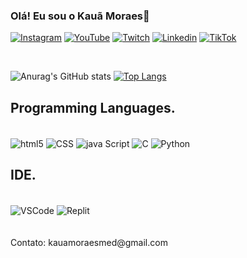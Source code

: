 
### Olá! Eu sou o Kauã Moraes🙏

[![Instagram](https://img.shields.io/badge/Instagram-E4405F?style=for-the-badge&logo=instagram&logoColor=white/)](https://www.instagram.com/kkaua.png)
[![YouTube](https://img.shields.io/badge/YouTube-FF0000?style=for-the-badge&logo=youtube&logoColor=white/)](https://www.youtube.com/@kaw4134)
[![Twitch](https://img.shields.io/badge/Twitch-9146FF?style=for-the-badge&logo=twitch&logoColor=white/)](https://www.twitch.tv/rataovlr)
[![Linkedin](https://img.shields.io/badge/LinkedIn-0077B5?style=for-the-badge&logo=linkedin&logoColor=white/)](https://www.linkedin.com/in/kauã-medeiros-506b162b6/)
[![TikTok](https://img.shields.io/badge/TikTok-000000?style=for-the-badge&logo=tiktok&logoColor=white/)](https://img.shields.io/badge/TikTok-000000?style=for-the-badge&logo=tiktok&logoColor=white)

<br/>

![Anurag's GitHub stats](https://github-readme-stats.vercel.app/api?username=KauaMMedeiros&show_icons=true&theme=dracula)
[![Top Langs](https://github-readme-stats.vercel.app/api/top-langs/?username=KauaMMedeiros&show_icons=true&theme=dracula)](https://github.com/KauaMMedeiros/github-readme-stats)

## Programming Languages.

<div style="display: inline_block"><br/>
  <img align="center" alt="html5" src="https://img.shields.io/badge/HTML-239120?style=for-the-badge&logo=html5&logoColor=white"/>
  <img align="center" alt="CSS" src="https://img.shields.io/badge/CSS-239120?&style=for-the-badge&logo=css3&logoColor=white"/>
  <img align="center" alt="java Script" src="https://img.shields.io/badge/JavaScript-F7DF1E?style=for-the-badge&logo=javascript&logoColor=black"/>
  <img align="center" alt="C" src="https://img.shields.io/badge/C-00599C?style=for-the-badge&logo=c&logoColor=white"/>
  <img align="center" alt="Python" src="https://img.shields.io/badge/Python-14354C?style=for-the-badge&logo=python&logoColor=white"/>
</div>

## IDE.

<div style="display: inline_block"><br/>
  <img align="center" alt="VSCode" src="https://img.shields.io/badge/Visual_Studio_Code-0078D4?style=for-the-badge&logo=visual%20studio%20code&logoColor=white"/>
  <img align="center" alt="Replit" src="https://img.shields.io/badge/replit-667881?style=for-the-badge&logo=replit&logoColor=white"/>
</div>

<br/>
<br/>
Contato: kauamoraesmed@gmail.com
